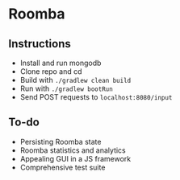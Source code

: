 # Roomba
## Instructions
- Install and run mongodb
- Clone repo and cd
- Build with `./gradlew clean build`
- Run with `./gradlew bootRun`
- Send POST requests to `localhost:8080/input`

## To-do
- Persisting Roomba state
- Roomba statistics and analytics
- Appealing GUI in a JS framework
- Comprehensive test suite